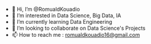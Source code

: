 - 👋 Hi, I’m @RomualdKouadio
- 👀 I’m interested in Data Science, Big Data, IA
- 🌱 I’m currently learning Data Engineering
- 💞️ I’m looking to collaborate on Data Science's Projects
- 📫 How to reach me : romualdkouadio16@gmail.com

<!---
RomualdKouadio/RomualdKouadio is a ✨ special ✨ repository because its `README.md` (this file) appears on your GitHub profile.
You can click the Preview link to take a look at your changes.
--->
